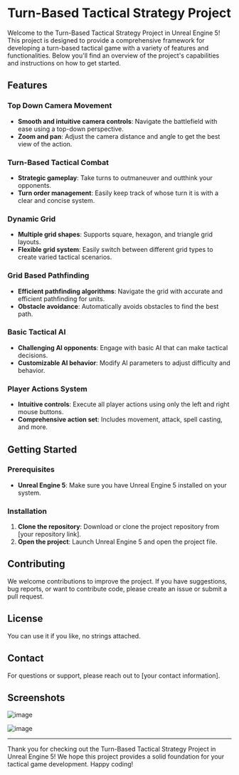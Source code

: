 # Turn-Based Tactical Strategy Project

Welcome to the Turn-Based Tactical Strategy Project in Unreal Engine 5! This project is designed to provide a comprehensive framework for developing a turn-based tactical game with a variety of features and functionalities. Below you'll find an overview of the project's capabilities and instructions on how to get started.

## Features

### Top Down Camera Movement
- **Smooth and intuitive camera controls**: Navigate the battlefield with ease using a top-down perspective.
- **Zoom and pan**: Adjust the camera distance and angle to get the best view of the action.

### Turn-Based Tactical Combat
- **Strategic gameplay**: Take turns to outmaneuver and outthink your opponents.
- **Turn order management**: Easily keep track of whose turn it is with a clear and concise system.

### Dynamic Grid
- **Multiple grid shapes**: Supports square, hexagon, and triangle grid layouts.
- **Flexible grid system**: Easily switch between different grid types to create varied tactical scenarios.

### Grid Based Pathfinding
- **Efficient pathfinding algorithms**: Navigate the grid with accurate and efficient pathfinding for units.
- **Obstacle avoidance**: Automatically avoids obstacles to find the best path.

### Basic Tactical AI
- **Challenging AI opponents**: Engage with basic AI that can make tactical decisions.
- **Customizable AI behavior**: Modify AI parameters to adjust difficulty and behavior.

### Player Actions System
- **Intuitive controls**: Execute all player actions using only the left and right mouse buttons.
- **Comprehensive action set**: Includes movement, attack, spell casting, and more.

## Getting Started

### Prerequisites
- **Unreal Engine 5**: Make sure you have Unreal Engine 5 installed on your system.

### Installation
1. **Clone the repository**: Download or clone the project repository from [your repository link].
2. **Open the project**: Launch Unreal Engine 5 and open the project file.

## Contributing
We welcome contributions to improve the project. If you have suggestions, bug reports, or want to contribute code, please create an issue or submit a pull request.

## License
You can use it if you like, no strings attached.

## Contact
For questions or support, please reach out to [your contact information].

## Screenshots
![image](https://i.imgur.com/sEOMVId.png)

![image](https://i.imgur.com/Y06VCOU.png)

---

Thank you for checking out the Turn-Based Tactical Strategy Project in Unreal Engine 5! We hope this project provides a solid foundation for your tactical game development. Happy coding!